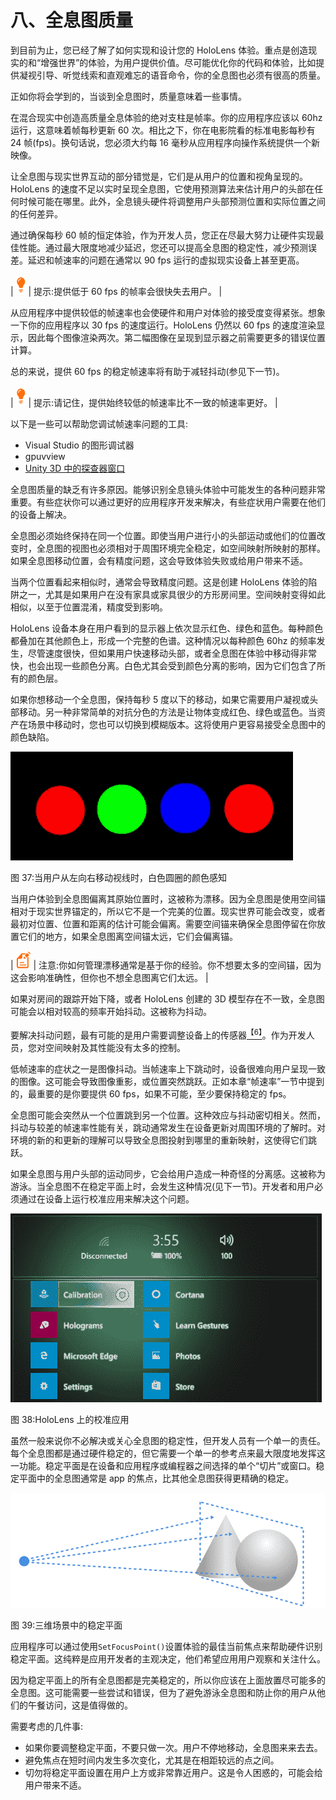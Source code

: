 # 八、全息图质量

到目前为止，您已经了解了如何实现和设计您的 HoloLens 体验。重点是创造现实的和“增强世界”的体验，为用户提供价值。尽可能优化你的代码和体验，比如提供凝视引导、听觉线索和直观难忘的语音命令，你的全息图也必须有很高的质量。

正如你将会学到的，当谈到全息图时，质量意味着一些事情。

在混合现实中创造高质量全息体验的绝对支柱是帧率。你的应用程序应该以 60hz 运行，这意味着帧每秒更新 60 次。相比之下，你在电影院看的标准电影每秒有 24 帧(fps)。换句话说，您必须大约每 16 毫秒从应用程序向操作系统提供一个新映像。

让全息图与现实世界互动的部分错觉是，它们是从用户的位置和视角呈现的。HoloLens 的速度不足以实时呈现全息图，它使用预测算法来估计用户的头部在任何时候可能在哪里。此外，全息镜头硬件将调整用户头部预测位置和实际位置之间的任何差异。

通过确保每秒 60 帧的恒定体验，作为开发人员，您正在尽最大努力让硬件实现最佳性能。通过最大限度地减少延迟，您还可以提高全息图的稳定性，减少预测误差。延迟和帧速率的问题在通常以 90 fps 运行的虚拟现实设备上甚至更高。

| ![](img/tip.png) | 提示:提供低于 60 fps 的帧率会很快失去用户。 |

从应用程序中提供较低的帧速率也会使硬件和用户对体验的接受度变得紧张。想象一下你的应用程序以 30 fps 的速度运行。HoloLens 仍然以 60 fps 的速度渲染显示，因此每个图像渲染两次。第二幅图像在呈现到显示器之前需要更多的错误位置计算。

总的来说，提供 60 fps 的稳定帧速率将有助于减轻抖动(参见下一节)。

| ![](img/tip.png) | 提示:请记住，提供始终较低的帧速率比不一致的帧速率更好。 |

以下是一些可以帮助您调试帧速率问题的工具:

*   Visual Studio 的图形调试器
*   gpuvview
*   [Unity 3D 中的探查器窗口](https://unity3d.com/learn/tutorials/temas/performance-optimization/diagnosing-performance-problems-using-profiler-window)

全息图质量的缺乏有许多原因。能够识别全息镜头体验中可能发生的各种问题非常重要。有些症状你可以通过更好的应用程序开发来解决，有些症状用户需要在他们的设备上解决。

全息图必须始终保持在同一个位置。即使当用户进行小的头部运动或他们的位置改变时，全息图的视图也必须相对于周围环境完全稳定，如空间映射所映射的那样。如果全息图移动位置，会有精度问题，这会导致体验失败或给用户带来不适。

当两个位置看起来相似时，通常会导致精度问题。这是创建 HoloLens 体验的陷阱之一，尤其是如果用户在没有家具或家具很少的方形房间里。空间映射变得如此相似，以至于位置混淆，精度受到影响。

HoloLens 设备本身在用户看到的显示器上依次显示红色、绿色和蓝色。每种颜色都叠加在其他颜色上，形成一个完整的色谱。这种情况以每种颜色 60hz 的频率发生，尽管速度很快，但如果用户快速移动头部，或者全息图在体验中移动得非常快，也会出现一些颜色分离。白色尤其会受到颜色分离的影响，因为它们包含了所有的颜色层。

如果你想移动一个全息图，保持每秒 5 度以下的移动，如果它需要用户凝视或头部移动。另一种非常简单的对抗分色的方法是让物体变成红色、绿色或蓝色。当资产在场景中移动时，您也可以切换到模糊版本。这将使用户更容易接受全息图中的颜色缺陷。

![](img/image046.jpg)

图 37:当用户从左向右移动视线时，白色圆圈的颜色感知

当用户体验到全息图偏离其原始位置时，这被称为漂移。因为全息图是使用空间锚相对于现实世界锚定的，所以它不是一个完美的位置。现实世界可能会改变，或者最初对位置、位置和距离的估计可能会偏离。需要空间锚来确保全息图停留在你放置它们的地方，如果全息图离空间锚太远，它们会偏离锚。

| ![](img/note.png) | 注意:你如何管理漂移通常是基于你的经验。你不想要太多的空间锚，因为这会影响准确性，但你也不想全息图离它们太远。 |

如果对房间的跟踪开始下降，或者 HoloLens 创建的 3D 模型存在不一致，全息图可能会以相对较高的频率开始抖动。这被称为抖动。

要解决抖动问题，最有可能的是用户需要调整设备上的传感器[<sup>【6】</sup>](HoloLens_Succinctly_0014.htm#_ftn6)。作为开发人员，您对空间映射及其性能没有太多的控制。

低帧速率的症状之一是图像抖动。当帧速率上下跳动时，设备很难向用户呈现一致的图像。这可能会导致图像重影，或位置突然跳跃。正如本章“帧速率”一节中提到的，最重要的是你要提供 60 fps，如果不可能，至少要保持稳定的 fps。

全息图可能会突然从一个位置跳到另一个位置。这种效应与抖动密切相关。然而，抖动与较差的帧速率性能有关，跳动通常发生在设备更新对周围环境的了解时。对环境的新的和更新的理解可以导致全息图投射到哪里的重新映射，这使得它们跳跃。

如果全息图与用户头部的运动同步，它会给用户造成一种奇怪的分离感。这被称为游泳。当全息图不在稳定平面上时，会发生这种情况(见下一节)。开发者和用户必须通过在设备上运行校准应用来解决这个问题。

![Accessing the calibration app from the shell](img/image048.png)

图 38:HoloLens 上的校准应用

虽然一般来说你不必解决或关心全息图的稳定性，但开发人员有一个单一的责任。每个全息图都是通过硬件稳定的，但它需要一个单一的参考点来最大限度地发挥这一功能。稳定平面是在设备和应用程序或编程器之间选择的单个“切片”或窗口。稳定平面中的全息图通常是 app 的焦点，比其他全息图获得更精确的稳定。

![](img/image049.png)

图 39:三维场景中的稳定平面

应用程序可以通过使用`SetFocusPoint()`设置体验的最佳当前焦点来帮助硬件识别稳定平面。这纯粹是应用开发者的主观决定，他们希望应用用户观察和关注什么。

因为稳定平面上的所有全息图都是完美稳定的，所以你应该在上面放置尽可能多的全息图。这可能需要一些尝试和错误，但为了避免游泳全息图和防止你的用户从他们的午餐访问，这是值得做的。

需要考虑的几件事:

*   如果你要调整稳定平面，不要只做一次。用户不停地移动，全息图来来去去。
*   避免焦点在短时间内发生多次变化，尤其是在相距较远的点之间。
*   切勿将稳定平面设置在用户上方或非常靠近用户。这是令人困惑的，可能会给用户带来不适。